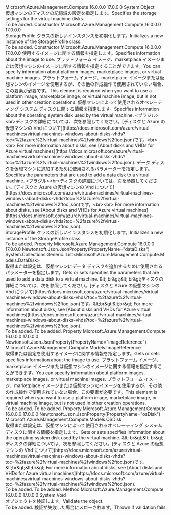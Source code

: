 <Type Name="StorageProfile" FullName="Microsoft.Azure.Management.Compute.Models.StorageProfile">
  <TypeSignature Language="C#" Value="public class StorageProfile" />
  <TypeSignature Language="ILAsm" Value=".class public auto ansi beforefieldinit StorageProfile extends System.Object" />
  <TypeSignature Language="DocId" Value="T:Microsoft.Azure.Management.Compute.Models.StorageProfile" />
  <TypeSignature Language="VB.NET" Value="Public Class StorageProfile" />
  <TypeSignature Language="F#" Value="type StorageProfile = class" />
  <AssemblyInfo>
    <AssemblyName>Microsoft.Azure.Management.Compute</AssemblyName>
    <AssemblyVersion>16.0.0.0</AssemblyVersion>
    <AssemblyVersion>17.0.0.0</AssemblyVersion>
  </AssemblyInfo>
  <Base>
    <BaseTypeName>System.Object</BaseTypeName>
  </Base>
  <Interfaces />
  <Docs>
    <summary>
            <span data-ttu-id="c973b-101">仮想マシンのディスクの記憶域の設定を指定します。</span><span class="sxs-lookup"><span data-stu-id="c973b-101">Specifies the storage settings for the virtual machine disks.</span></span>
            </summary>
    <remarks>To be added.</remarks>
  </Docs>
  <Members>
    <Member MemberName=".ctor">
      <MemberSignature Language="C#" Value="public StorageProfile ();" />
      <MemberSignature Language="ILAsm" Value=".method public hidebysig specialname rtspecialname instance void .ctor() cil managed" />
      <MemberSignature Language="DocId" Value="M:Microsoft.Azure.Management.Compute.Models.StorageProfile.#ctor" />
      <MemberSignature Language="VB.NET" Value="Public Sub New ()" />
      <MemberType>Constructor</MemberType>
      <AssemblyInfo>
        <AssemblyName>Microsoft.Azure.Management.Compute</AssemblyName>
        <AssemblyVersion>16.0.0.0</AssemblyVersion>
        <AssemblyVersion>17.0.0.0</AssemblyVersion>
      </AssemblyInfo>
      <Parameters />
      <Docs>
        <summary>
            <span data-ttu-id="c973b-102">StorageProfile クラスの新しいインスタンスを初期化します。</span><span class="sxs-lookup"><span data-stu-id="c973b-102">Initializes a new instance of the StorageProfile class.</span></span>
            </summary>
        <remarks>To be added.</remarks>
      </Docs>
    </Member>
    <Member MemberName=".ctor">
      <MemberSignature Language="C#" Value="public StorageProfile (Microsoft.Azure.Management.Compute.Models.ImageReference imageReference = null, Microsoft.Azure.Management.Compute.Models.OSDisk osDisk = null, System.Collections.Generic.IList&lt;Microsoft.Azure.Management.Compute.Models.DataDisk&gt; dataDisks = null);" />
      <MemberSignature Language="ILAsm" Value=".method public hidebysig specialname rtspecialname instance void .ctor(class Microsoft.Azure.Management.Compute.Models.ImageReference imageReference, class Microsoft.Azure.Management.Compute.Models.OSDisk osDisk, class System.Collections.Generic.IList`1&lt;class Microsoft.Azure.Management.Compute.Models.DataDisk&gt; dataDisks) cil managed" />
      <MemberSignature Language="DocId" Value="M:Microsoft.Azure.Management.Compute.Models.StorageProfile.#ctor(Microsoft.Azure.Management.Compute.Models.ImageReference,Microsoft.Azure.Management.Compute.Models.OSDisk,System.Collections.Generic.IList{Microsoft.Azure.Management.Compute.Models.DataDisk})" />
      <MemberSignature Language="F#" Value="new Microsoft.Azure.Management.Compute.Models.StorageProfile : Microsoft.Azure.Management.Compute.Models.ImageReference * Microsoft.Azure.Management.Compute.Models.OSDisk * System.Collections.Generic.IList&lt;Microsoft.Azure.Management.Compute.Models.DataDisk&gt; -&gt; Microsoft.Azure.Management.Compute.Models.StorageProfile" Usage="new Microsoft.Azure.Management.Compute.Models.StorageProfile (imageReference, osDisk, dataDisks)" />
      <MemberType>Constructor</MemberType>
      <AssemblyInfo>
        <AssemblyName>Microsoft.Azure.Management.Compute</AssemblyName>
        <AssemblyVersion>16.0.0.0</AssemblyVersion>
        <AssemblyVersion>17.0.0.0</AssemblyVersion>
      </AssemblyInfo>
      <Parameters>
        <Parameter Name="imageReference" Type="Microsoft.Azure.Management.Compute.Models.ImageReference" />
        <Parameter Name="osDisk" Type="Microsoft.Azure.Management.Compute.Models.OSDisk" />
        <Parameter Name="dataDisks" Type="System.Collections.Generic.IList&lt;Microsoft.Azure.Management.Compute.Models.DataDisk&gt;" />
      </Parameters>
      <Docs>
        <param name="imageReference"><span data-ttu-id="c973b-103">使用するイメージに関する情報を指定します。</span><span class="sxs-lookup"><span data-stu-id="c973b-103">Specifies information about the image to use.</span></span> <span data-ttu-id="c973b-104">プラットフォーム イメージ、marketplace イメージまたは仮想マシンのイメージに関する情報を指定することができます。</span><span class="sxs-lookup"><span data-stu-id="c973b-104">You can specify information about platform images, marketplace images, or virtual machine images.</span></span> <span data-ttu-id="c973b-105">プラットフォーム イメージ、marketplace イメージまたは仮想マシンのイメージを使用するが、その他の作成操作で使用されていない場合、この要素が必要です。</span><span class="sxs-lookup"><span data-stu-id="c973b-105">This element is required when you want to use a platform image, marketplace image, or virtual machine image, but is not used in other creation operations.</span></span></param>
        <param name="osDisk"><span data-ttu-id="c973b-106">仮想マシンによって使用されるオペレーティング システム ディスクに関する情報を指定します。</span><span class="sxs-lookup"><span data-stu-id="c973b-106">Specifies information about the operating system disk used by the virtual machine.</span></span> <span data-ttu-id="c973b-107">&lt;ブラジル&gt;&lt;br&gt;ディスクの詳細については、次を参照してください。[ディスクと Azure の仮想マシンの Vhd について](https://docs.microsoft.com/azure/virtual-machines/virtual-machines-windows-about-disks-vhds?toc=%2fazure%2fvirtual-machines%2fwindows%2ftoc.json)です。</span><span class="sxs-lookup"><span data-stu-id="c973b-107">&lt;br&gt;&lt;br&gt; For more information about disks, see [About disks and VHDs for Azure virtual machines](https://docs.microsoft.com/azure/virtual-machines/virtual-machines-windows-about-disks-vhds?toc=%2fazure%2fvirtual-machines%2fwindows%2ftoc.json).</span></span></param>
        <param name="dataDisks"><span data-ttu-id="c973b-108">データ ディスクを仮想マシンに追加するために使用されるパラメーターを指定します。</span><span class="sxs-lookup"><span data-stu-id="c973b-108">Specifies the parameters that are used to add a data disk to a virtual machine.</span></span> <span data-ttu-id="c973b-109">&lt;ブラジル&gt;&lt;br&gt;ディスクの詳細については、次を参照してください。[ディスクと Azure の仮想マシンの Vhd について](https://docs.microsoft.com/azure/virtual-machines/virtual-machines-windows-about-disks-vhds?toc=%2fazure%2fvirtual-machines%2fwindows%2ftoc.json)です。</span><span class="sxs-lookup"><span data-stu-id="c973b-109">&lt;br&gt;&lt;br&gt; For more information about disks, see [About disks and VHDs for Azure virtual machines](https://docs.microsoft.com/azure/virtual-machines/virtual-machines-windows-about-disks-vhds?toc=%2fazure%2fvirtual-machines%2fwindows%2ftoc.json).</span></span></param>
        <summary>
            <span data-ttu-id="c973b-110">StorageProfile クラスの新しいインスタンスを初期化します。</span><span class="sxs-lookup"><span data-stu-id="c973b-110">Initializes a new instance of the StorageProfile class.</span></span>
            </summary>
        <remarks>To be added.</remarks>
      </Docs>
    </Member>
    <Member MemberName="DataDisks">
      <MemberSignature Language="C#" Value="public System.Collections.Generic.IList&lt;Microsoft.Azure.Management.Compute.Models.DataDisk&gt; DataDisks { get; set; }" />
      <MemberSignature Language="ILAsm" Value=".property instance class System.Collections.Generic.IList`1&lt;class Microsoft.Azure.Management.Compute.Models.DataDisk&gt; DataDisks" />
      <MemberSignature Language="DocId" Value="P:Microsoft.Azure.Management.Compute.Models.StorageProfile.DataDisks" />
      <MemberSignature Language="VB.NET" Value="Public Property DataDisks As IList(Of DataDisk)" />
      <MemberSignature Language="F#" Value="member this.DataDisks : System.Collections.Generic.IList&lt;Microsoft.Azure.Management.Compute.Models.DataDisk&gt; with get, set" Usage="Microsoft.Azure.Management.Compute.Models.StorageProfile.DataDisks" />
      <MemberType>Property</MemberType>
      <AssemblyInfo>
        <AssemblyName>Microsoft.Azure.Management.Compute</AssemblyName>
        <AssemblyVersion>16.0.0.0</AssemblyVersion>
        <AssemblyVersion>17.0.0.0</AssemblyVersion>
      </AssemblyInfo>
      <Attributes>
        <Attribute>
          <AttributeName>Newtonsoft.Json.JsonProperty(PropertyName="dataDisks")</AttributeName>
        </Attribute>
      </Attributes>
      <ReturnValue>
        <ReturnType>System.Collections.Generic.IList&lt;Microsoft.Azure.Management.Compute.Models.DataDisk&gt;</ReturnType>
      </ReturnValue>
      <Docs>
        <summary>
            <span data-ttu-id="c973b-111">取得または設定は、仮想マシンにデータ ディスクを追加するために使用されるパラメーターを指定します。</span><span class="sxs-lookup"><span data-stu-id="c973b-111">Gets or sets specifies the parameters that are used to add a data disk to a virtual machine.</span></span> <span data-ttu-id="c973b-112">&amp;lt; br&amp;gt;&amp;lt; br&amp;gt;ディスクの詳細については、次を参照してください。[ディスクと Azure の仮想マシンの Vhd について](https://docs.microsoft.com/azure/virtual-machines/virtual-machines-windows-about-disks-vhds?toc=%2fazure%2fvirtual-machines%2fwindows%2ftoc.json)です。</span><span class="sxs-lookup"><span data-stu-id="c973b-112">&amp;lt;br&amp;gt;&amp;lt;br&amp;gt; For more information about disks, see [About disks and VHDs for Azure virtual machines](https://docs.microsoft.com/azure/virtual-machines/virtual-machines-windows-about-disks-vhds?toc=%2fazure%2fvirtual-machines%2fwindows%2ftoc.json).</span></span>
            </summary>
        <value>To be added.</value>
        <remarks>To be added.</remarks>
      </Docs>
    </Member>
    <Member MemberName="ImageReference">
      <MemberSignature Language="C#" Value="public Microsoft.Azure.Management.Compute.Models.ImageReference ImageReference { get; set; }" />
      <MemberSignature Language="ILAsm" Value=".property instance class Microsoft.Azure.Management.Compute.Models.ImageReference ImageReference" />
      <MemberSignature Language="DocId" Value="P:Microsoft.Azure.Management.Compute.Models.StorageProfile.ImageReference" />
      <MemberSignature Language="VB.NET" Value="Public Property ImageReference As ImageReference" />
      <MemberSignature Language="F#" Value="member this.ImageReference : Microsoft.Azure.Management.Compute.Models.ImageReference with get, set" Usage="Microsoft.Azure.Management.Compute.Models.StorageProfile.ImageReference" />
      <MemberType>Property</MemberType>
      <AssemblyInfo>
        <AssemblyName>Microsoft.Azure.Management.Compute</AssemblyName>
        <AssemblyVersion>16.0.0.0</AssemblyVersion>
        <AssemblyVersion>17.0.0.0</AssemblyVersion>
      </AssemblyInfo>
      <Attributes>
        <Attribute>
          <AttributeName>Newtonsoft.Json.JsonProperty(PropertyName="imageReference")</AttributeName>
        </Attribute>
      </Attributes>
      <ReturnValue>
        <ReturnType>Microsoft.Azure.Management.Compute.Models.ImageReference</ReturnType>
      </ReturnValue>
      <Docs>
        <summary>
            <span data-ttu-id="c973b-113">取得または設定を使用するイメージに関する情報を指定します。</span><span class="sxs-lookup"><span data-stu-id="c973b-113">Gets or sets specifies information about the image to use.</span></span> <span data-ttu-id="c973b-114">プラットフォーム イメージ、marketplace イメージまたは仮想マシンのイメージに関する情報を指定することができます。</span><span class="sxs-lookup"><span data-stu-id="c973b-114">You can specify information about platform images, marketplace images, or virtual machine images.</span></span> <span data-ttu-id="c973b-115">プラットフォーム イメージ、marketplace イメージまたは仮想マシンのイメージを使用するが、その他の作成操作で使用されていない場合、この要素が必要です。</span><span class="sxs-lookup"><span data-stu-id="c973b-115">This element is required when you want to use a platform image, marketplace image, or virtual machine image, but is not used in other creation operations.</span></span>
            </summary>
        <value>To be added.</value>
        <remarks>To be added.</remarks>
      </Docs>
    </Member>
    <Member MemberName="OsDisk">
      <MemberSignature Language="C#" Value="public Microsoft.Azure.Management.Compute.Models.OSDisk OsDisk { get; set; }" />
      <MemberSignature Language="ILAsm" Value=".property instance class Microsoft.Azure.Management.Compute.Models.OSDisk OsDisk" />
      <MemberSignature Language="DocId" Value="P:Microsoft.Azure.Management.Compute.Models.StorageProfile.OsDisk" />
      <MemberSignature Language="VB.NET" Value="Public Property OsDisk As OSDisk" />
      <MemberSignature Language="F#" Value="member this.OsDisk : Microsoft.Azure.Management.Compute.Models.OSDisk with get, set" Usage="Microsoft.Azure.Management.Compute.Models.StorageProfile.OsDisk" />
      <MemberType>Property</MemberType>
      <AssemblyInfo>
        <AssemblyName>Microsoft.Azure.Management.Compute</AssemblyName>
        <AssemblyVersion>16.0.0.0</AssemblyVersion>
        <AssemblyVersion>17.0.0.0</AssemblyVersion>
      </AssemblyInfo>
      <Attributes>
        <Attribute>
          <AttributeName>Newtonsoft.Json.JsonProperty(PropertyName="osDisk")</AttributeName>
        </Attribute>
      </Attributes>
      <ReturnValue>
        <ReturnType>Microsoft.Azure.Management.Compute.Models.OSDisk</ReturnType>
      </ReturnValue>
      <Docs>
        <summary>
            <span data-ttu-id="c973b-116">取得または設定は、仮想マシンによって使用されるオペレーティング システム ディスクに関する情報を指定します。</span><span class="sxs-lookup"><span data-stu-id="c973b-116">Gets or sets specifies information about the operating system disk used by the virtual machine.</span></span> <span data-ttu-id="c973b-117">&amp;lt; br&amp;gt;&amp;lt; br&amp;gt;ディスクの詳細については、次を参照してください。[ディスクと Azure の仮想マシンの Vhd について](https://docs.microsoft.com/azure/virtual-machines/virtual-machines-windows-about-disks-vhds?toc=%2fazure%2fvirtual-machines%2fwindows%2ftoc.json)です。</span><span class="sxs-lookup"><span data-stu-id="c973b-117">&amp;lt;br&amp;gt;&amp;lt;br&amp;gt; For more information about disks, see [About disks and VHDs for Azure virtual machines](https://docs.microsoft.com/azure/virtual-machines/virtual-machines-windows-about-disks-vhds?toc=%2fazure%2fvirtual-machines%2fwindows%2ftoc.json).</span></span>
            </summary>
        <value>To be added.</value>
        <remarks>To be added.</remarks>
      </Docs>
    </Member>
    <Member MemberName="Validate">
      <MemberSignature Language="C#" Value="public virtual void Validate ();" />
      <MemberSignature Language="ILAsm" Value=".method public hidebysig newslot virtual instance void Validate() cil managed" />
      <MemberSignature Language="DocId" Value="M:Microsoft.Azure.Management.Compute.Models.StorageProfile.Validate" />
      <MemberSignature Language="VB.NET" Value="Public Overridable Sub Validate ()" />
      <MemberSignature Language="F#" Value="abstract member Validate : unit -&gt; unit&#xA;override this.Validate : unit -&gt; unit" Usage="storageProfile.Validate " />
      <MemberType>Method</MemberType>
      <AssemblyInfo>
        <AssemblyName>Microsoft.Azure.Management.Compute</AssemblyName>
        <AssemblyVersion>16.0.0.0</AssemblyVersion>
        <AssemblyVersion>17.0.0.0</AssemblyVersion>
      </AssemblyInfo>
      <ReturnValue>
        <ReturnType>System.Void</ReturnType>
      </ReturnValue>
      <Parameters />
      <Docs>
        <summary>
            <span data-ttu-id="c973b-118">オブジェクトを検証します。</span><span class="sxs-lookup"><span data-stu-id="c973b-118">Validate the object.</span></span>
            </summary>
        <remarks>To be added.</remarks>
        <exception cref="T:Microsoft.Rest.ValidationException">
            <span data-ttu-id="c973b-119">検証が失敗した場合にスローされます。</span><span class="sxs-lookup"><span data-stu-id="c973b-119">Thrown if validation fails</span></span>
            </exception>
      </Docs>
    </Member>
  </Members>
</Type>